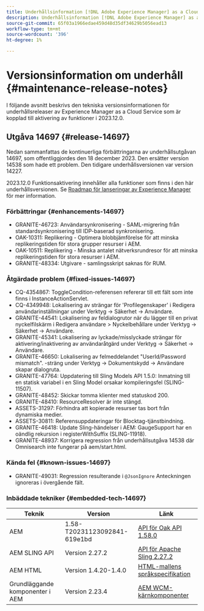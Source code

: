 ```yaml
---
title: Underhållsinformation [!DNL Adobe Experience Manager] as a Cloud Service som är kopplad till 2023.12.0-funktionsaktivering.
description: Underhållsinformation [!DNL Adobe Experience Manager] as a Cloud Service som är kopplad till 2023.12.0-funktionsaktivering.
source-git-commit: 65f03a1966edae459d48d35df34629b5056ead13
workflow-type: tm+mt
source-wordcount: '396'
ht-degree: 1%

---
```



# Versionsinformation om underhåll {#maintenance-release-notes}

I följande avsnitt beskrivs den tekniska versionsinformationen för underhållsreleaser av Experience Manager as a Cloud Service som är kopplad till aktivering av funktioner i 2023.12.0.

## Utgåva 14697 {#release-14697}

Nedan sammanfattas de kontinuerliga förbättringarna av underhållsutgåvan 14697, som offentliggjordes den 18 december 2023. Den ersätter version 14538 som hade ett problem. Den tidigare underhållsversionen var version 14227.

2023.12.0 Funktionsaktivering innehåller alla funktioner som finns i den här underhållsversionen. Se [Roadmap för lanseringar av Experience Manager](https://experienceleague.adobe.com/docs/experience-manager-release-information/aem-release-updates/update-releases-roadmap.html) för mer information.

### Förbättringar {#enhancements-14697}

* GRANITE-46723: Användarsynkronisering - SAML-migrering från standardsynkronisering till IDP-baserad synkronisering.
* OAK-10311: Replikering - Optimera blobbjämförelse för att minska replikeringstiden för stora grupper resurser i AEM.
* OAK-10511: Replikering - Minska antalet nätverksrundresor för att minska replikeringstiden för stora resurser i AEM.
* GRANITE-48334: Utgivare - samlingsskript saknas för RUM.

### Åtgärdade problem {#fixed-issues-14697}

* CQ-4354867: ToggleCondition-referensen refererar till ett fält som inte finns i InstanceActionServlet.
* CQ-4349948: Lokalisering av strängar för &#39;Profilegenskaper&#39; i Redigera användarinställningar under Verktyg → Säkerhet → Användare.
* GRANITE-44541: Lokalisering av feldialogrutor när du lägger till en privat nyckelfilskärm i Redigera användare > Nyckelbehållare under Verktyg → Säkerhet → Användare.
* GRANITE-45341: Lokalisering av lyckade/misslyckade strängar för aktivering/inaktivering av användaråtgärd under Verktyg → Säkerhet → Användare.
* GRANITE-46650: Lokalisering av felmeddelandet &quot;UserId/Password mismatch&quot;. -sträng under Verktyg → Dokumentskydd → Användare skapar dialogruta.
* GRANITE-47764: Uppdatering till Sling Models API 1.5.0: Inmatning till en statisk variabel i en Sling Model orsakar kompileringsfel (SLING-11507).
* GRANITE-48452: Skickar tomma klienter med statuskod 200.
* GRANITE-48410: ResourceResolver är inte stängd.
* ASSETS-31297: Förhindra att kopierade resurser tas bort från dynamiska medier.
* ASSETS-30811: Referensuppdateringar för Blocktag-tjänstbindning.
* GRANITE-46418: Update Sling-händelser i AEM: GaugeSupport har en oändlig rekursion i registerWithSuffix (SLING-11918).
* GRANITE-48937: Korrigera regression från underhållsutgåva 14538 där Omnisearch inte fungerar på aem/start.html.

### Kända fel {#known-issues-14697}

* GRANITE-49031: Regression resulterande i `@JsonIgnore` Anteckningen ignoreras i övergående fält.

### Inbäddade tekniker {#embedded-tech-14697}

| Teknik | Version | Länk |
|---|---|---|
| AEM | 1.58-T20231123092841-619e1bd | [API för Oak API 1.58.0](https://www.javadoc.io/doc/org.apache.jackrabbit/oak-api/1.58.0/index.html) |
| AEM SLING API | Version 2.27.2 | [API för Apache Sling 2.27.2](https://www.javadoc.io/doc/org.apache.sling/org.apache.sling.api/latest/index.html) |
| AEM HTML | Version 1.4.20-1.4.0 | [HTML-mallens språkspecifikation](https://github.com/adobe/htl-spec) |
| Grundläggande komponenter i AEM | Version 2.23.4 | [AEM WCM-kärnkomponenter](https://github.com/adobe/aem-core-wcm-components) |

